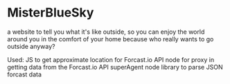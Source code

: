 MisterBlueSky
=============

a website to tell you what it's like outside, so you can enjoy the world around you in the comfort of your home because who really wants to go outside anyway?

Used:
	JS to get approximate location for Forcast.io API
	node for proxy in getting data from the Forcast.io API
	superAgent node library to parse JSON forcast data